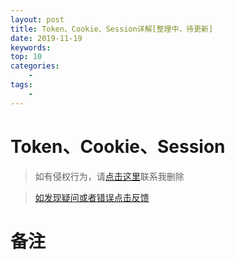 ```yaml
---
layout: post
title: Token、Cookie、Session详解[整理中，待更新]
date: 2019-11-19
keywords:
top: 10
categories:
    -
tags:
    -
---
```

# Token、Cookie、Session

>如有侵权行为，请[点击这里](https://github.com/cooper-q/MattMeng_hexo/issues)联系我删除

>[如发现疑问或者错误点击反馈](https://github.com/cooper-q/MattMeng_hexo/issues)

# 备注

